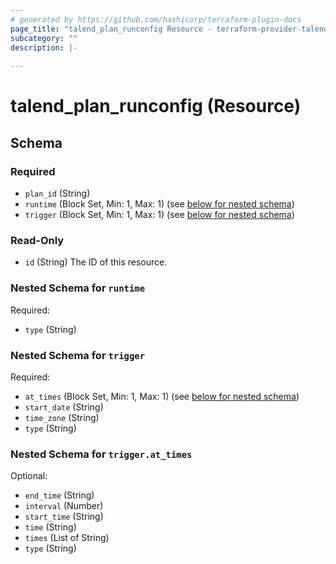 ```yaml
---
# generated by https://github.com/hashicorp/terraform-plugin-docs
page_title: "talend_plan_runconfig Resource - terraform-provider-talend"
subcategory: ""
description: |-
  
---
```


# talend_plan_runconfig (Resource)





<!-- schema generated by tfplugindocs -->
## Schema

### Required

- `plan_id` (String)
- `runtime` (Block Set, Min: 1, Max: 1) (see [below for nested schema](#nestedblock--runtime))
- `trigger` (Block Set, Min: 1, Max: 1) (see [below for nested schema](#nestedblock--trigger))

### Read-Only

- `id` (String) The ID of this resource.

<a id="nestedblock--runtime"></a>
### Nested Schema for `runtime`

Required:

- `type` (String)


<a id="nestedblock--trigger"></a>
### Nested Schema for `trigger`

Required:

- `at_times` (Block Set, Min: 1, Max: 1) (see [below for nested schema](#nestedblock--trigger--at_times))
- `start_date` (String)
- `time_zone` (String)
- `type` (String)

<a id="nestedblock--trigger--at_times"></a>
### Nested Schema for `trigger.at_times`

Optional:

- `end_time` (String)
- `interval` (Number)
- `start_time` (String)
- `time` (String)
- `times` (List of String)
- `type` (String)


